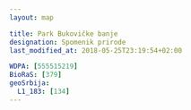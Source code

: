 ```yaml
---
layout: map

title: Park Bukovičke banje
designation: Spomenik prirode
last_modified_at: 2018-05-25T23:19:54+02:00

WDPA: [555515219]
BioRaS: [379]
geoSrbija:
  L1_183: [134]
---
```


